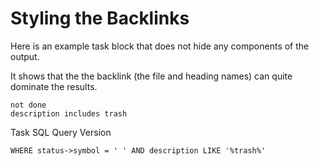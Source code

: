 # Styling the Backlinks

Here is an example task block that does not hide any components of the output.

It shows that the the backlink (the file and heading names) can quite dominate the results.

```tasks
not done
description includes trash
```

Task SQL Query Version

```tasks-sql
WHERE status->symbol = ' ' AND description LIKE '%trash%'
```
